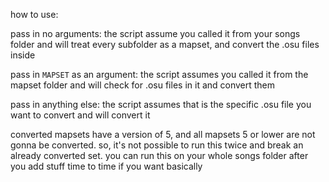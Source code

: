 how to use:

pass in no arguments: the script assume you called it from your songs folder and will treat every subfolder as a mapset, and convert the .osu files inside  

pass in `MAPSET` as an argument: the script assumes you called it from the mapset folder and will check for .osu files in it and convert them  

pass in anything else: the script assumes that is the specific .osu file you want to convert and will convert it  


converted mapsets have a version of 5, and all mapsets 5 or lower are not gonna be converted. so, it's not possible to run this twice and break an already converted set. you can run this on your whole songs folder after you add stuff time to time if you want basically

